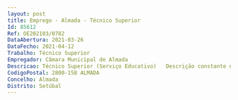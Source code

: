 ```yaml
--- 
layout: post
title: Emprego - Almada - Técnico Superior
Id: 85612
Ref: OE202103/0782
DataAbertura: 2021-03-26
DataFecho: 2021-04-12
Trabalho: Técnico Superior
Empregador: Câmara Municipal de Almada
Descricao: Técnico Superior (Serviço Educativo)   Descrição constante no Anexo à LTFP, para o qual remete o n.º 2 do artigo 88.º dessa mesma Lei, tendo como funções específicas a)	Definição da estratégia deste serviço, a implementação de programas educativos, a dinamização de diferentes parcerias com vista a assegurar a adequada implementação da estratégia do serviço educativo, a gestão de orçamento, dos recursos humanos associados à programação educativa da DCAC b)	Assegurar a oferta de programas educativos da DCAC, as atividades de produção e as equipas afetas, com vista a garantir o adequado acompanhamento, e assegurar o cumprimento da estratégia educativa e pedagógica, bem como dos objetivos, definidos pela Coordenação da DCAC c)	Propor, programar e implementar um conjunto de iniciativas educativas anuais, que visem a promoção do desenvolvimento dos objetivos educativos, culturais e ambientais, apoiando a comunidade educativa e demais visitantes da DCAC, através da dinamização de atividades direcionadas para diferentes públicos e da disponibilização de recursos didáticos, nomeadamente de conteúdos e recursos digitais d)	Diligenciar os recursos necessários, os conteúdos educativos, as metodologias e os parceiros, quer privados quer públicos, de acordo com os diferentes públicos alvo, por forma a garantir a continuidade da qualidade pedagógica da DCAC e)	Estabelecer parcerias com entidades externas, desenvolvendo projetos educativos inovadores, capazes de envolver novos e variados públicos f)	Monitorizar os resultados obtidos, com vista à produção de indicadores de gestão que permitam antecipar identificar ações que visem a boa gestão dos objetivos do serviço  g)	Investigar e promover a educação patrimonial h)	Assegurar o acolhimento especializado e informado dos públicos da DCAC e colaborar estreitamente com a área de extensão cultural e com a dinamização do Jardim Botânico – O Chão das Artes.
CodigoPostal: 2800-158 ALMADA
Concelho: Almada
Distrito: Setúbal
--- 
```

